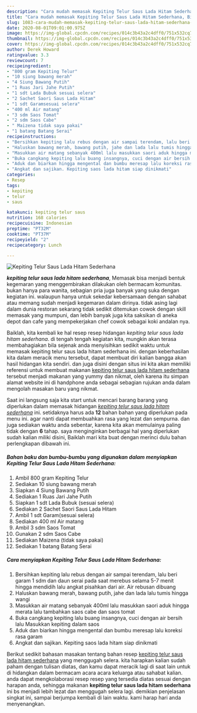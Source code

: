 ```yaml
---
description: "Cara mudah memasak Kepiting Telur Saus Lada Hitam Sederhana, Bikin Ngiler"
title: "Cara mudah memasak Kepiting Telur Saus Lada Hitam Sederhana, Bikin Ngiler"
slug: 1083-cara-mudah-memasak-kepiting-telur-saus-lada-hitam-sederhana-bikin-ngiler
date: 2020-08-01T09:01:00.975Z
image: https://img-global.cpcdn.com/recipes/014c3b43a2c4dff0/751x532cq70/kepiting-telur-saus-lada-hitam-sederhana-foto-resep-utama.jpg
thumbnail: https://img-global.cpcdn.com/recipes/014c3b43a2c4dff0/751x532cq70/kepiting-telur-saus-lada-hitam-sederhana-foto-resep-utama.jpg
cover: https://img-global.cpcdn.com/recipes/014c3b43a2c4dff0/751x532cq70/kepiting-telur-saus-lada-hitam-sederhana-foto-resep-utama.jpg
author: Derek Howard
ratingvalue: 3.3
reviewcount: 7
recipeingredient:
- "800 gram Kepiting Telur"
- "10 siung bawang merah"
- "4 Siung Bawang Putih"
- "1 Ruas Jari Jahe Putih"
- "1 sdt Lada Bubuk sesuai selera"
- "2 Sachet Saori Saus Lada Hitam"
- "1 sdt Garamsesuai selera"
- "400 ml Air matang"
- "3 sdm Saos Tomat"
- "2 sdm Saos Cabe"
- " Maizena tidak saya pakai"
- "1 batang Batang Serai"
recipeinstructions:
- "Bersihkan kepiting lalu rebus dengan air sampai terendam, lalu beri garam 1 sdm dan daun serai pada saat merebus selama 5-7 menit hingga mendidih lalu angkat pisahkan dari air. Air rebusan dibuang"
- "Haluskan bawang merah, bawang putih, jahe dan lada lalu tumis hingga wangi"
- "Masukkan air matang sebanyak 400ml lalu masukkan saori aduk hingga merata lalu tambahkan saos cabe dan saos tomat"
- "Buka cangkang kepiting lalu buang insangnya, cuci dengan air bersih lalu Masukkan kepiting dalam saos"
- "Aduk dan biarkan hingga mengental dan bumbu meresap lalu koreksi rasa garam"
- "Angkat dan sajikan. Kepiting saos lada hitam siap dinikmati"
categories:
- Resep
tags:
- kepiting
- telur
- saus

katakunci: kepiting telur saus 
nutrition: 168 calories
recipecuisine: Indonesian
preptime: "PT32M"
cooktime: "PT37M"
recipeyield: "2"
recipecategory: Lunch

---
```



![Kepiting Telur Saus Lada Hitam Sederhana](https://img-global.cpcdn.com/recipes/014c3b43a2c4dff0/751x532cq70/kepiting-telur-saus-lada-hitam-sederhana-foto-resep-utama.jpg)

<b><i>kepiting telur saus lada hitam sederhana</i></b>, Memasak bisa menjadi bentuk kegemaran yang menggembirakan dilakukan oleh bermacam komunitas. bukan hanya para wanita, sebagian pria juga banyak yang suka dengan kegiatan ini. walaupun hanya untuk sekedar kebersamaan dengan sahabat atau memang sudah menjadi kegemaran dalam dirinya. tidak asing lagi dalam dunia restoran sekarang tidak sedikit ditemukan cowok dengan skill memasak yang mumpuni, dan lebih banyak juga kita saksikan di aneka depot dan cafe yang mempekerjakan chef cowok sebagai koki andalan nya.

Baiklah, kita kembali ke hal resep resep hidangan <i>kepiting telur saus lada hitam sederhana</i>. di tengah tengah kegiatan kita, mungkin akan terasa membahagiakan bila sejenak anda menyisihkan sedikit waktu untuk memasak kepiting telur saus lada hitam sederhana ini. dengan keberhasilan kita dalam meracik menu tersebut, dapat membuat diri kalian bangga akan hasil hidangan kita sendiri. dan juga disini dengan situs ini kita akan memiliki referensi untuk membuat makanan <u>kepiting telur saus lada hitam sederhana</u> tersebut menjadi makanan yang yummy dan nikmat, oleh karena itu simpan alamat website ini di handphone anda sebagai sebagian rujukan anda dalam mengolah masakan baru yang nikmat.




Saat ini langsung saja kita start untuk mencari barang barang yang diperlukan dalam memasak hidangan <u><i>kepiting telur saus lada hitam sederhana</i></u> ini. setidaknya harus ada <b>12</b> bahan bahan yang diperlukan pada menu ini. agar nanti dapat membuahkan rasa yang lezat dan sempurna. dan juga sediakan waktu anda sebentar, karena kita akan memulainya paling tidak dengan <b>6</b> tahap. saya menginginkan berbagai hal yang diperlukan sudah kalian miliki disini, Baiklah mari kita buat dengan merinci dulu bahan perlengkapan dibawah ini.

<!--inarticleads1-->

##### Bahan baku dan bumbu-bumbu yang digunakan dalam menyiapkan Kepiting Telur Saus Lada Hitam Sederhana:

1. Ambil 800 gram Kepiting Telur
1. Sediakan 10 siung bawang merah
1. Siapkan 4 Siung Bawang Putih
1. Sediakan 1 Ruas Jari Jahe Putih
1. Siapkan 1 sdt Lada Bubuk (sesuai selera)
1. Sediakan 2 Sachet Saori Saus Lada Hitam
1. Ambil 1 sdt Garam(sesuai selera)
1. Sediakan 400 ml Air matang
1. Ambil 3 sdm Saos Tomat
1. Gunakan 2 sdm Saos Cabe
1. Sediakan  Maizena (tidak saya pakai)
1. Sediakan 1 batang Batang Serai




<!--inarticleads2-->

##### Cara menyiapkan Kepiting Telur Saus Lada Hitam Sederhana:

1. Bersihkan kepiting lalu rebus dengan air sampai terendam, lalu beri garam 1 sdm dan daun serai pada saat merebus selama 5-7 menit hingga mendidih lalu angkat pisahkan dari air. Air rebusan dibuang
1. Haluskan bawang merah, bawang putih, jahe dan lada lalu tumis hingga wangi
1. Masukkan air matang sebanyak 400ml lalu masukkan saori aduk hingga merata lalu tambahkan saos cabe dan saos tomat
1. Buka cangkang kepiting lalu buang insangnya, cuci dengan air bersih lalu Masukkan kepiting dalam saos
1. Aduk dan biarkan hingga mengental dan bumbu meresap lalu koreksi rasa garam
1. Angkat dan sajikan. Kepiting saos lada hitam siap dinikmati




Berikut sedikit bahasan masakan tentang bahan resep <u>kepiting telur saus lada hitam sederhana</u> yang menggugah selera. kita harapkan kalian sudah paham dengan tulisan diatas, dan kamu dapat meracik lagi di saat lain untuk di hidangkan dalam bermacam acara acara keluarga atau sahabat kalian. anda dapat mengkolaborasi resep resep yang tersedia diatas sesuai dengan harapan anda, sehingga makanan <b>kepiting telur saus lada hitam sederhana</b> ini bs menjadi lebih lezat dan menggugah selera lagi. demikian penjelasan singkat ini, sampai berjumpa kembali di lain waktu. kami harap hari anda menyenangkan.
